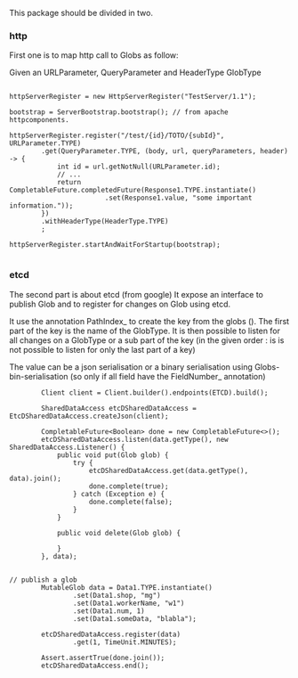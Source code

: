 This package should be divided in two.

### http
First one is to map http call to Globs as follow:

Given an URLParameter, QueryParameter and HeaderType GlobType  

```

httpServerRegister = new HttpServerRegister("TestServer/1.1");

bootstrap = ServerBootstrap.bootstrap(); // from apache httpcomponents.

httpServerRegister.register("/test/{id}/TOTO/{subId}", URLParameter.TYPE)
        .get(QueryParameter.TYPE, (body, url, queryParameters, header) -> {
            int id = url.getNotNull(URLParameter.id);
            // ...
            return CompletableFuture.completedFuture(Response1.TYPE.instantiate()
                        .set(Response1.value, "some important information."));
        })
        .withHeaderType(HeaderType.TYPE)
        ;

httpServerRegister.startAndWaitForStartup(bootstrap);       


```

### etcd

The second part is about etcd (from google)
It expose an interface to publish Glob and to register for changes on Glob using etcd.

It use the annotation PathIndex_ to create the key from the globs ().
The first part of the key is the name of the GlobType.
It is then possible to listen for all changes on a GlobType or a sub part of the key (in the given order : is is not possible to listen for only the last part of a key)

The value can be a json serialisation or a binary serialisation using Globs-bin-serialisation (so only if all field have the FieldNumber_ annotation)

```
        Client client = Client.builder().endpoints(ETCD).build();

        SharedDataAccess etcDSharedDataAccess = EtcDSharedDataAccess.createJson(client);

        CompletableFuture<Boolean> done = new CompletableFuture<>();
        etcDSharedDataAccess.listen(data.getType(), new SharedDataAccess.Listener() {
            public void put(Glob glob) {
                try {
                    etcDSharedDataAccess.get(data.getType(), data).join();
                    done.complete(true);
                } catch (Exception e) {
                    done.complete(false);
                }
            }

            public void delete(Glob glob) {

            }
        }, data);


// publish a glob 
        MutableGlob data = Data1.TYPE.instantiate()
                .set(Data1.shop, "mg")
                .set(Data1.workerName, "w1")
                .set(Data1.num, 1)
                .set(Data1.someData, "blabla");

        etcDSharedDataAccess.register(data)
                .get(1, TimeUnit.MINUTES);

        Assert.assertTrue(done.join());
        etcDSharedDataAccess.end();
```

